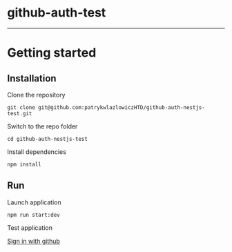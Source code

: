 # github-auth-test

----------

# Getting started

## Installation

Clone the repository

    git clone git@github.com:patrykwlazlowiczHTD/github-auth-nestjs-test.git

Switch to the repo folder

    cd github-auth-nestjs-test
    
Install dependencies
    
    npm install

## Run

Launch application

    npm run start:dev

Test application
    
[Sign in with github](http://localhost:4100)

